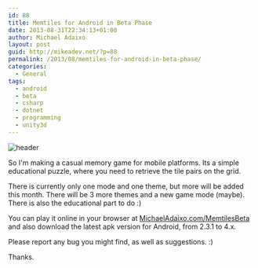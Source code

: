 ```yaml
---
id: 88
title: Memtiles for Android in Beta Phase
date: 2013-08-31T22:34:13+01:00
author: Michael Adaixo
layout: post
guid: http://mikeadev.net/?p=88
permalink: /2013/08/memtiles-for-android-in-beta-phase/
categories:
  - General
tags:
  - android
  - beta
  - csharp
  - dotnet
  - programming
  - unity3d
---
```

<img src="http://mikeadev.net/wp-content/uploads/header.png" alt="header"  />

So I'm making a casual memory game for mobile platforms. Its a simple educational puzzle, where you need to retrieve the tile pairs on the grid.

There is currently only one mode and one theme, but more will be added this month. There will be 3 more themes and a new game mode (maybe). There is also the educational part to do :)

You can play it online in your browser at [MichaelAdaixo.com/MemtilesBeta](http://www.michaeladaixo.com/memtilesbeta/ "Memtiles") and also download the latest apk version for Android, from 2.3.1 to 4.x.

Please report any bug you might find, as well as suggestions. :)

Thanks.